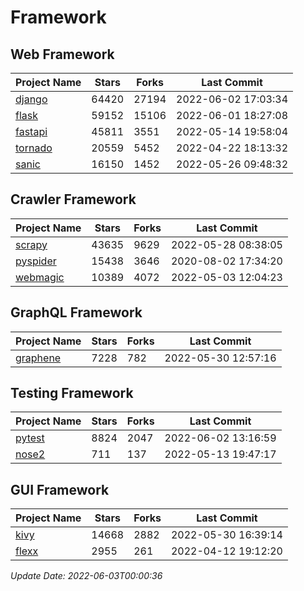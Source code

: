 # Framework

## Web Framework
| Project Name | Stars | Forks | Last Commit |
| ------------ | ----- | ----- | ----------- |
| [django](https://github.com/django/django) | 64420 | 27194 | 2022-06-02 17:03:34 |
| [flask](https://github.com/pallets/flask) | 59152 | 15106 | 2022-06-01 18:27:08 |
| [fastapi](https://github.com/tiangolo/fastapi) | 45811 | 3551 | 2022-05-14 19:58:04 |
| [tornado](https://github.com/tornadoweb/tornado) | 20559 | 5452 | 2022-04-22 18:13:32 |
| [sanic](https://github.com/sanic-org/sanic) | 16150 | 1452 | 2022-05-26 09:48:32 |

## Crawler Framework
| Project Name | Stars | Forks | Last Commit |
| ------------ | ----- | ----- | ----------- |
| [scrapy](https://github.com/scrapy/scrapy) | 43635 | 9629 | 2022-05-28 08:38:05 |
| [pyspider](https://github.com/binux/pyspider) | 15438 | 3646 | 2020-08-02 17:34:20 |
| [webmagic](https://github.com/code4craft/webmagic) | 10389 | 4072 | 2022-05-03 12:04:23 |

## GraphQL Framework
| Project Name | Stars | Forks | Last Commit |
| ------------ | ----- | ----- | ----------- |
| [graphene](https://github.com/graphql-python/graphene) | 7228 | 782 | 2022-05-30 12:57:16 |

## Testing Framework
| Project Name | Stars | Forks | Last Commit |
| ------------ | ----- | ----- | ----------- |
| [pytest](https://github.com/pytest-dev/pytest) | 8824 | 2047 | 2022-06-02 13:16:59 |
| [nose2](https://github.com/nose-devs/nose2) | 711 | 137 | 2022-05-13 19:47:17 |

## GUI Framework
| Project Name | Stars | Forks | Last Commit |
| ------------ | ----- | ----- | ----------- |
| [kivy](https://github.com/kivy/kivy) | 14668 | 2882 | 2022-05-30 16:39:14 |
| [flexx](https://github.com/flexxui/flexx) | 2955 | 261 | 2022-04-12 19:12:20 |

*Update Date: 2022-06-03T00:00:36*